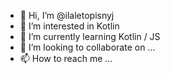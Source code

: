 - 👋 Hi, I’m @ilaletopisnyj
- 👀 I’m interested in Kotlin
- 🌱 I’m currently learning Kotlin / JS
- 💞️ I’m looking to collaborate on ... 
- 📫 How to reach me ...

<!---
ilaletopisnyj/ilaletopisnyj is a ✨ special ✨ repository because its `README.md` (this file) appears on your GitHub profile.
You can click the Preview link to take a look at your changes.
--->
